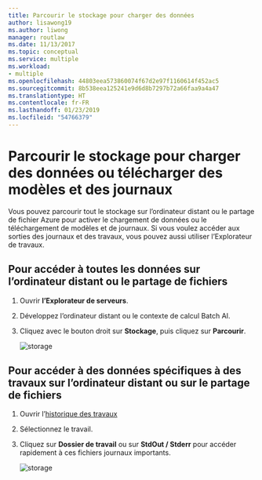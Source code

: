 ```yaml
---
title: Parcourir le stockage pour charger des données
author: lisawong19
ms.author: liwong
manager: routlaw
ms.date: 11/13/2017
ms.topic: conceptual
ms.service: multiple
ms.workload:
- multiple
ms.openlocfilehash: 44803eea573860074f67d2e97f1160614f452ac5
ms.sourcegitcommit: 8b538eea125241e9d6d8b7297b72a66faa9a4a47
ms.translationtype: HT
ms.contentlocale: fr-FR
ms.lasthandoff: 01/23/2019
ms.locfileid: "54766379"
---
```

# <a name="browse-storage-to-upload-data-or-download-models-and-logs"></a>Parcourir le stockage pour charger des données ou télécharger des modèles et des journaux

Vous pouvez parcourir tout le stockage sur l’ordinateur distant ou le partage de fichier Azure pour activer le chargement de données ou le téléchargement de modèles et de journaux. Si vous voulez accéder aux sorties des journaux et des travaux, vous pouvez aussi utiliser l’Explorateur de travaux.

## <a name="to-access-all-data-on-the-remote-machine-or-file-share"></a>Pour accéder à toutes les données sur l’ordinateur distant ou le partage de fichiers

1. Ouvrir **l’Explorateur de serveurs**.
2. Développez l’ordinateur distant ou le contexte de calcul Batch AI.
3. Cliquez avec le bouton droit sur **Stockage**, puis cliquez sur **Parcourir**.

    ![storage](media/manage-storage/browse-storage.png)

## <a name="to-access-job-specific-data-on-the-remote-machine-or-file-share"></a>Pour accéder à des données spécifiques à des travaux sur l’ordinateur distant ou sur le partage de fichiers

1. Ouvrir l’[historique des travaux](job-details.md)
2. Sélectionnez le travail.
3. Cliquez sur **Dossier de travail** ou sur **StdOut / Stderr** pour accéder rapidement à ces fichiers journaux importants.

    ![storage](media/manage-storage/job-workingfolder.png)
